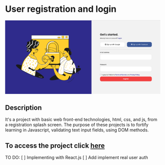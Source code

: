# User registration and login

![alt text](https://github.com/isadoratavare/formulario-js-dom/blob/main/assets/img/readme.png?raw=true)

## Description
 It's a project with basic web front-end technologies, html, css, and js, from a registration splash screen. The purpose of these projects is to fortify learning in Javascript, validating text input fields, using DOM methods.
## To access the project click [here](https://isadoratavare-formjs.netlify.app/)

TO DO:
[ ] Implementing with React.js
[ ] Add implement real user auth 
